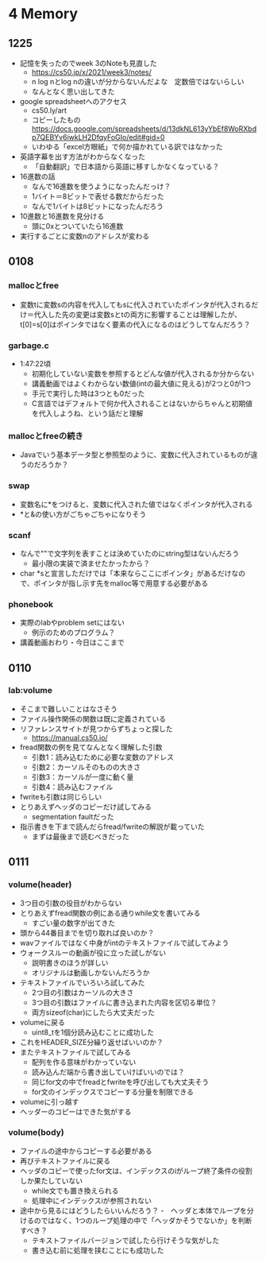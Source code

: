 # 4 Memory

## 1225
- 記憶を失ったのでweek 3のNoteも見直した
    - https://cs50.jp/x/2021/week3/notes/
    - n log nとlog nの違いが分からないんだよな　定数倍ではないらしい
    - なんとなく思い出してきた
- google spreadsheetへのアクセス
    - cs50.ly/art
    - コピーしたもの　https://docs.google.com/spreadsheets/d/13dkNL613yYbEf8WoRXbdp7QEBYv6iwkLH2DfqyFoGIo/edit#gid=0
    - いわゆる「excel方眼紙」で何か描かれている訳ではなかった
- 英語字幕を出す方法がわからなくなった
    - 「自動翻訳」で日本語から英語に移すしかなくなっている？
- 16進数の話
    - なんで16進数を使うようになったんだっけ？
    - 1バイト＝8ビットで表せる数だからだった
    - なんで1バイトは8ビットになったんだろう
- 10進数と16進数を見分ける
    - 頭に0xとついていたら16進数
- 実行するごとに変数nのアドレスが変わる

## 0108

### mallocとfree
- 変数tに変数sの内容を代入してもsに代入されていたポインタが代入されるだけ＝代入した先の変更は変数sとtの両方に影響することは理解したが、t[0]=s[0]はポインタではなく要素の代入になるのはどうしてなんだろう？

### garbage.c
- 1:47:22頃
    - 初期化していない変数を参照するとどんな値が代入されるか分からない
    - 講義動画ではよくわからない数値(intの最大値に見える)が2つと0が1つ
    - 手元で実行した時は3つとも0だった
    - C言語ではデフォルトで何か代入されることはないからちゃんと初期値を代入しようね、という話だと理解

### mallocとfreeの続き
- Javaでいう基本データ型と参照型のように、変数に代入されているものが違うのだろうか？

### swap
- 変数名に*をつけると、変数に代入された値ではなくポインタが代入される
- *と&の使い方がごちゃごちゃになりそう

### scanf
- なんで""で文字列を表すことは決めていたのにstring型はないんだろう
    - 最小限の実装で済ませたかったから？
- char *sと宣言しただけでは「本来ならここにポインタ」があるだけなので、ポインタが指し示す先をmalloc等で用意する必要がある

### phonebook
- 実際のlabやproblem setにはない
    - 例示のためのプログラム？
- 講義動画おわり・今日はここまで

## 0110

### lab:volume
- そこまで難しいことはなさそう
- ファイル操作関係の関数は既に定義されている
- リファレンスサイトが見つからずちょっと探した
    - https://manual.cs50.io/
- fread関数の例を見てなんとなく理解した引数
    - 引数1：読み込むために必要な変数のアドレス
    - 引数2：カーソルそのものの大きさ
    - 引数3：カーソルが一度に動く量
    - 引数4：読み込むファイル
- fwriteも引数は同じらしい
- とりあえずヘッダのコピーだけ試してみる
    - segmentation faultだった
- 指示書きを下まで読んだらfread/fwriteの解説が載っていた
    - まずは最後まで読むべきだった

## 0111

### volume(header)
- 3つ目の引数の役目がわからない
- とりあえずfread関数の例にある通りwhile文を書いてみる
    - すごい量の数字が出てきた
- 頭から44番目までを切り取れば良いのか？
- wavファイルではなく中身がintのテキストファイルで試してみよう
- ウォークスルーの動画が役に立った試しがない
    - 説明書きのほうが詳しい
    - オリジナルは動画しかないんだろうか
- テキストファイルでいろいろ試してみた
    - 2つ目の引数はカーソルの大きさ
    - 3つ目の引数はファイルに書き込まれた内容を区切る単位？
    - 両方sizeof(char)にしたら大丈夫だった
- volumeに戻る
    - uint8_tを1個分読み込むことに成功した
- これをHEADER_SIZE分繰り返せばいいのか？
- またテキストファイルで試してみる
    - 配列を作る意味がわかっていない
    - 読み込んだ端から書き出していけばいいのでは？
    - 同じfor文の中でfreadとfwriteを呼び出しても大丈夫そう
    - for文のインデックスでコピーする分量を制限できる
- volumeに引っ越す
- ヘッダーのコピーはできた気がする

### volume(body)
- ファイルの途中からコピーする必要がある
- 再びテキストファイルに戻る
- ヘッダのコピーで使ったfor文は、インデックスのiがループ終了条件の役割しか果たしていない
    - while文でも置き換えられる
    - 処理中にインデックスiが参照されない
- 途中から見るにはどうしたらいいんだろう？
-　ヘッダと本体でループを分けるのではなく、1つのループ処理の中で「ヘッダかそうでないか」を判断すべき？
    - テキストファイルバージョンで試したら行けそうな気がした
    - 書き込む前に処理を挟むことにも成功した
    
